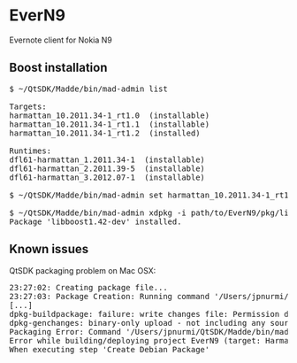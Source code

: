 # EverN9

Evernote client for Nokia N9

## Boost installation

<pre>
$ ~/QtSDK/Madde/bin/mad-admin list

Targets:
harmattan_10.2011.34-1_rt1.0  (installable)
harmattan_10.2011.34-1_rt1.1  (installable)
harmattan_10.2011.34-1_rt1.2  (installed)

Runtimes:
dfl61-harmattan_1.2011.34-1  (installable)
dfl61-harmattan_2.2011.39-5  (installable)
dfl61-harmattan_3.2012.07-1  (installable)

$ ~/QtSDK/Madde/bin/mad-admin set harmattan_10.2011.34-1_rt1.2

$ ~/QtSDK/Madde/bin/mad-admin xdpkg -i path/to/EverN9/pkg/libboost1.42-dev_1.42.0-3maemo2+0m6_armel.deb
Package 'libboost1.42-dev' installed.
</pre>

## Known issues

QtSDK packaging problem on Mac OSX:
<pre>
23:27:02: Creating package file...
23:27:03: Package Creation: Running command '/Users/jpnurmi/QtSDK/Madde/bin/mad dpkg-buildpackage -nc -uc -us'.
[...]
dpkg-buildpackage: failure: write changes file: Permission denied
dpkg-genchanges: binary-only upload - not including any source code
Packaging Error: Command '/Users/jpnurmi/QtSDK/Madde/bin/mad dpkg-buildpackage -nc -uc -us' failed.Exit code: 13
Error while building/deploying project EverN9 (target: Harmattan)
When executing step 'Create Debian Package'
</pre>
